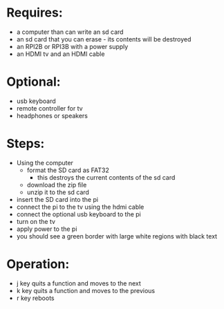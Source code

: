 # Requires:
* a computer than can write an sd card
* an sd card that you can erase - its contents will be destroyed
* an RPI2B or RPI3B with a power supply
* an HDMI tv and an HDMI cable

# Optional:
* usb keyboard
* remote controller for tv
* headphones or speakers

# Steps:
* Using the computer
    * format the SD card as FAT32
        * this destroys the current contents of the sd card
    * download the zip file
    * unzip it to the sd card
* insert the SD card into the pi
* connect the pi to the tv using the hdmi cable
* connect the optional usb keyboard to the pi
* turn on the tv
* apply power to the pi
* you should see a green border with large white regions with black text

# Operation:
* j key quits a function and moves to the next
* k key quits a function and moves to the previous
* r key reboots
